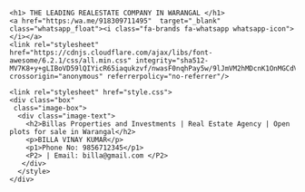 <html>
  <head>
    <body>
    
    <h1> THE LEADING REALESTATE COMPANY IN WARANGAL </h1>
    <a href="https:/wa.me/918309711495"  target="_blank" class="whatsapp_float"><i class="fa-brands fa-whatsapp whatsapp-icon"></i></a>
    <link rel="stylesheet" href="https://cdnjs.cloudflare.com/ajax/libs/font-awesome/6.2.1/css/all.min.css" integrity="sha512-MV7K8+y+gLIBoVD59lQIYicR65iaqukzvf/nwasF0nqhPay5w/9lJmVM2hMDcnK1OnMGCdVK+iQrJ7lzPJQd1w==" crossorigin="anonymous" referrerpolicy="no-referrer"/>

    <link rel="stylesheet" href="style.css">
    <div class="box"
     class="image-box">
      <div class="image-text">
        <h2>Billas Properties and Investments | Real Estate Agency | Open plots for sale in Warangal</h2>
        <p>BILLA VINAY KUMAR</p>
        <p1>Phone No: 9856712345</p1>
        <P2> | Email: billa@gmail.com </P2>
       </div>
      </style>
    </div>
  </body>
</html>
